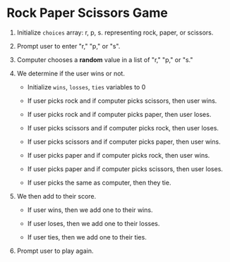# Rock Paper Scissors Game

1. Initialize `choices` array: r, p, s. representing rock, paper, or scissors.

2. Prompt user to enter "r," "p," or "s".

3. Computer chooses a **random** value in a list of "r," "p," or "s."

4. We determine if the user wins or not.

   * Initialize `wins`, `losses`, `ties` variables to 0

   * If user picks rock and if computer picks scissors, then user wins.

   * If user picks rock and if computer picks paper, then user loses.

   * If user picks scissors and if computer picks rock, then user loses.

   * If user picks scissors and if computer picks paper, then user wins.

   * If user picks paper and if computer picks rock, then user wins.

   * If user picks paper and if computer picks scissors, then user loses.

   * If user picks the same as computer, then they tie.

5. We then add to their score.

   * If user wins, then we add one to their wins.

   * If user loses, then we add one to their losses.

   * If user ties, then we add one to their ties.

6. Prompt user to play again.